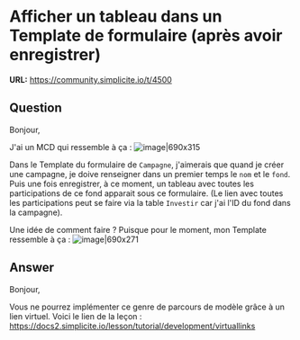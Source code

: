 # Afficher un tableau dans un Template de formulaire (après avoir enregistrer)

**URL:** https://community.simplicite.io/t/4500

## Question
Bonjour,

J'ai un MCD qui ressemble à ça : 
![image|690x315](upload://dYBjpYNDq9zusAGDUfWSyhOow8N.png)

Dans le Template du formulaire de `Campagne`, j'aimerais que quand je créer une campagne, je doive renseigner dans un premier temps le `nom` et le `fond`. Puis une fois enregistrer, à ce moment, un tableau avec toutes les participations de ce fond apparait sous ce formulaire. (Le lien avec toutes les participations peut se faire via la table `Investir` car j'ai l'ID du fond dans la campagne).

Une idée de comment faire ? Puisque pour le moment, mon Template ressemble à ça :
![image|690x271](upload://wt5GrbpqNhuqygPe8zdRXdcy7gA.png)

## Answer
Bonjour,

Vous ne pourrez implémenter ce genre de parcours de modèle grâce à un lien virtuel. 
Voici le lien de la leçon :
https://docs2.simplicite.io/lesson/tutorial/development/virtuallinks
